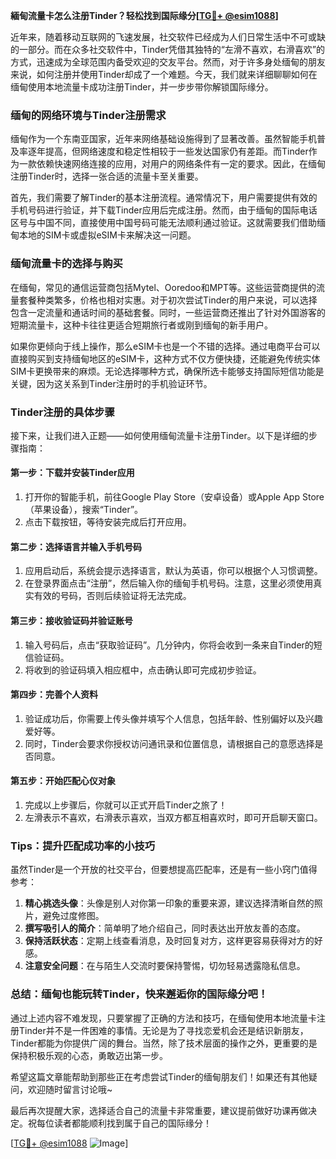 **緬甸流量卡怎么注册Tinder？轻松找到国际缘分[[TG💪+ @esim1088](https://t.me/s/esim1088)]**

近年来，随着移动互联网的飞速发展，社交软件已经成为人们日常生活中不可或缺的一部分。而在众多社交软件中，Tinder凭借其独特的“左滑不喜欢，右滑喜欢”的方式，迅速成为全球范围内备受欢迎的交友平台。然而，对于许多身处缅甸的朋友来说，如何注册并使用Tinder却成了一个难题。今天，我们就来详细聊聊如何在缅甸使用本地流量卡成功注册Tinder，并一步步带你解锁国际缘分。

### **缅甸的网络环境与Tinder注册需求**

缅甸作为一个东南亚国家，近年来网络基础设施得到了显著改善。虽然智能手机普及率逐年提高，但网络速度和稳定性相较于一些发达国家仍有差距。而Tinder作为一款依赖快速网络连接的应用，对用户的网络条件有一定的要求。因此，在缅甸注册Tinder时，选择一张合适的流量卡至关重要。

首先，我们需要了解Tinder的基本注册流程。通常情况下，用户需要提供有效的手机号码进行验证，并下载Tinder应用后完成注册。然而，由于缅甸的国际电话区号与中国不同，直接使用中国号码可能无法顺利通过验证。这就需要我们借助缅甸本地的SIM卡或虚拟eSIM卡来解决这一问题。

### **缅甸流量卡的选择与购买**

在缅甸，常见的通信运营商包括Mytel、Ooredoo和MPT等。这些运营商提供的流量套餐种类繁多，价格也相对实惠。对于初次尝试Tinder的用户来说，可以选择包含一定流量和通话时间的基础套餐。同时，一些运营商还推出了针对外国游客的短期流量卡，这种卡往往更适合短期旅行者或刚到缅甸的新手用户。

如果你更倾向于线上操作，那么eSIM卡也是一个不错的选择。通过电商平台可以直接购买到支持缅甸地区的eSIM卡，这种方式不仅方便快捷，还能避免传统实体SIM卡更换带来的麻烦。无论选择哪种方式，确保所选卡能够支持国际短信功能是关键，因为这关系到Tinder注册时的手机验证环节。

### **Tinder注册的具体步骤**

接下来，让我们进入正题——如何使用缅甸流量卡注册Tinder。以下是详细的步骤指南：

#### **第一步：下载并安装Tinder应用**
1. 打开你的智能手机，前往Google Play Store（安卓设备）或Apple App Store（苹果设备），搜索“Tinder”。
2. 点击下载按钮，等待安装完成后打开应用。

#### **第二步：选择语言并输入手机号码**
1. 应用启动后，系统会提示选择语言，默认为英语，你可以根据个人习惯调整。
2. 在登录界面点击“注册”，然后输入你的缅甸手机号码。注意，这里必须使用真实有效的号码，否则后续验证将无法完成。

#### **第三步：接收验证码并验证账号**
1. 输入号码后，点击“获取验证码”。几分钟内，你将会收到一条来自Tinder的短信验证码。
2. 将收到的验证码填入相应框中，点击确认即可完成初步验证。

#### **第四步：完善个人资料**
1. 验证成功后，你需要上传头像并填写个人信息，包括年龄、性别偏好以及兴趣爱好等。
2. 同时，Tinder会要求你授权访问通讯录和位置信息，请根据自己的意愿选择是否同意。

#### **第五步：开始匹配心仪对象**
1. 完成以上步骤后，你就可以正式开启Tinder之旅了！
2. 左滑表示不喜欢，右滑表示喜欢，当双方都互相喜欢时，即可开启聊天窗口。

### **Tips：提升匹配成功率的小技巧**

虽然Tinder是一个开放的社交平台，但要想提高匹配率，还是有一些小窍门值得参考：

1. **精心挑选头像**：头像是别人对你第一印象的重要来源，建议选择清晰自然的照片，避免过度修图。
2. **撰写吸引人的简介**：简单明了地介绍自己，同时表达出开放友善的态度。
3. **保持活跃状态**：定期上线查看消息，及时回复对方，这样更容易获得对方的好感。
4. **注意安全问题**：在与陌生人交流时要保持警惕，切勿轻易透露隐私信息。

### **总结：缅甸也能玩转Tinder，快来邂逅你的国际缘分吧！**

通过上述内容不难发现，只要掌握了正确的方法和技巧，在缅甸使用本地流量卡注册Tinder并不是一件困难的事情。无论是为了寻找恋爱机会还是结识新朋友，Tinder都能为你提供广阔的舞台。当然，除了技术层面的操作之外，更重要的是保持积极乐观的心态，勇敢迈出第一步。

希望这篇文章能帮助到那些正在考虑尝试Tinder的缅甸朋友们！如果还有其他疑问，欢迎随时留言讨论哦~ 

最后再次提醒大家，选择适合自己的流量卡非常重要，建议提前做好功课再做决定。祝每位读者都能顺利找到属于自己的国际缘分！

[[TG💪+ @esim1088](https://t.me/s/esim1088) ![Image](https://i.postimg.cc/4NQfJmqS/Snipaste-2025-05-13-00-14-12.png)]